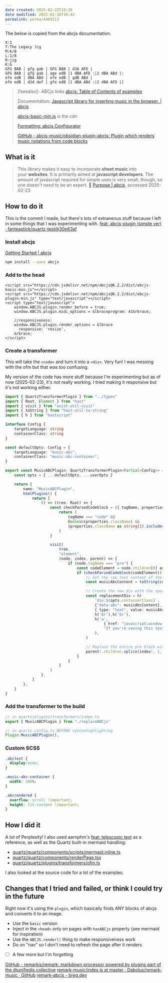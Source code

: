 ```yaml
---
date created: 2025-02-22T19:29
date modified: 2025-02-26T10:42
permalink: perma/4469213
---
```


The below is copied from the abcjs documentation. 

```music-abc
X:1
T:The Legacy Jig
M:6/8
L:1/8
R:jig
K:G
GFG BAB | gfg gab | GFG BAB | d2A AFD |
GFG BAB | gfg gab | age edB |1 dBA AFD :|2 dBA ABd |:
efe edB | dBA ABd | efe edB | gdB ABd |
efe edB | d2d def | gfe edB |1 dBA ABd :|2 dBA AFD |]
```

> [!seealso]- ABCjs links
> [abcjs: Table of Contents of examples](https://paulrosen.github.io/abcjs/examples/toc.html)
> 
> Documentation: [Javascript library for inserting music in the browser. | abcjs](https://paulrosen.github.io/abcjs/) 
> 
> [abcjs-basic-min.js](https://cdn.jsdelivr.net/npm/abcjs@6.2.2/dist/abcjs-basic-min.js) is the cdn
> 
> [Formatting: abcjs Configurator](https://configurator.abcjs.net/formatting/) 
> 
> [GitHub - abcjs-music/obsidian-plugin-abcjs: Plugin which renders music notations from code blocks](https://github.com/abcjs-music/obsidian-plugin-abcjs)
> 
> 

## What is it

> This library makes it easy to incorporate **sheet music** into your **websites**. It is primarily aimed at **javascript developers**. The amount of javascript required for simple uses is very small, though, so one doesn't need to be an expert. 💬 [Purpose | abcjs](https://paulrosen.github.io/abcjs/overview/purpose.html#uses), accessed 2025-02-23

## How to do it

This is the commit I made, but there's lots of extraneous stuff because I left in some things that I was experimenting with. [feat: abcjs-plugin (simple ver) · fanteastick/quartz-test@30e63af](https://github.com/fanteastick/quartz-test/commit/30e63af29953782e3c844b058c5b9aac7ef19d98) 

### Install abcjs

[Getting Started | abcjs](https://paulrosen.github.io/abcjs/overview/getting-started.html)

```bash
npm install --save abcjs
```

### Add to the head

```tsx title="Head.tsx"
<script src="https://cdn.jsdelivr.net/npm/abcjs@6.2.2/dist/abcjs-basic-min.js"></script>
<script src="https://cdn.jsdelivr.net/npm/abcjs@6.2.2/dist/abcjs-plugin-min.js" type="text/javascript"></script>
<script type="text/javascript">
	window.ABCJS.plugin.render_before = true;
	window.ABCJS.plugin.midi_options = &lbraceprogram: 41&rbrace;

	//responsiveness:
	window.ABCJS.plugin.render_options = &lbrace
	  responsive: 'resize',
	&rbrace;
</script>
```

### Create a transformer

This will take the `<code>` and turn it into a `<div>`. Very fun! I was messing with the ofm but that was too confusing. 

My version of the code has more stuff because I'm experimenting but as of now (2025-02-23), it's not really working. I tried making it responsive but it's not working either.

```ts title="transformers/replaceABCjs.ts"
import { QuartzTransformerPlugin } from "../types"
import { Root, Element } from "hast"
import { visit } from "unist-util-visit"
import { toString } from "hast-util-to-string"
import { h } from "hastscript"

interface Config {
    targetLanguage: string
    containerClass: string
}

const defaultOpts: Config = {
    targetLanguage: "music-abc",
    containerClass: "music-abc-container",
}

export const MusicABCPlugin: QuartzTransformerPlugin<Partial<Config>> = (userOpts) => {
    const opts = { ...defaultOpts, ...userOpts }

    return {
        name: "MusicABCPlugin",
        htmlPlugins() {
            return [
                () => (tree: Root) => {
                    const checkParsedCodeblock = ({ tagName, properties }: Element): boolean => {
                        return (
                            tagName === "code" &&
                            Boolean(properties.className) &&
                            (properties.className as string[]).includes(`language-${opts.targetLanguage}`)
                        )
                    }

                    visit(
                        tree,
                        "element",
                        (node, index, parent) => {
                            if (node.tagName === "pre") {
                                const codeElement = node.children[0] as Element
                                if (checkParsedCodeblock(codeElement)) {
                                    // Get the raw text content of the code block
                                    const musicAbcContent = toString(codeElement)

                                    // Create the new div with the specified container class
                                    const replacementDiv = h(
                                        `div.${opts.containerClass}`,
                                        {"data-abc": musicAbcContent},
                                        { type: "text", value: musicAbcContent }, // Insert the raw content
                                        h('br'),h('br'),
                                        h('a', 
                                            { href: "javascript:window.location.reload();", class: "refresh-link" },
                                            "If you're seeing this text, click to refresh the page and load the music."
                                        ),
                                    )

                                    // Replace the entire pre block with the new div
                                    parent!.children.splice(index!, 1, replacementDiv)
                                }
                            }
                        }
                    )
                },
            ]
        },
    }
}
```

### Add the transformer to the build

```ts 
// in quartz/plugins/transformers/index.ts
export { MusicABCPlugin } from "./replaceABCjs"

// in quartz.config.ts BEFORE syntaxhighlighting
Plugin.MusicABCPlugin(),
```

### Custom SCSS

```scss title="custom.scss"
.abctext {
  display:none;
}

.music-abc-container {
  width: 100%;
}

.abcrendered {
  overflow: scroll !important;
  height: fit-content !important;
}
```
## How I did it

A lot of Perplexity! I also used aarnphm's [feat: telescopic text](https://github.com/aarnphm/aarnphm.github.io/commit/d7f69577d1dd8bcffd4c09fc56daeb2317ed92c1#diff-f9b01d80f0c56b8e25e9ec874ba5cd1ea1b6f69700a0fb1aaa7c066224486a32) as a reference, as well as the Quartz built-in mermaid handling:

- [quartz/quartz/components/scripts/mermaid.inline.ts](https://github.com/jackyzha0/quartz/blob/dd6bd498db25344b2cccf56abfb656576a496d38/quartz/components/scripts/mermaid.inline.ts#L225) 
- [quartz/quartz/components/renderPage.tsx](https://github.com/jackyzha0/quartz/blob/dd6bd498db25344b2cccf56abfb656576a496d38/quartz/components/renderPage.tsx#L12) 
- [quartz/quartz/plugins/transformers/ofm.ts](https://github.com/jackyzha0/quartz/blob/dd6bd498db25344b2cccf56abfb656576a496d38/quartz/plugins/transformers/ofm.ts#L33)

I also looked at the source code for a lot of the examples. 

## Changes that I tried and failed, or think I could try in the future

Right now it's using the `plugin`, which basically finds ANY blocks of abcjs and converts it to an image. 

- Use the `basic` version
- Inject in the `<head>` only on pages with `hasABCjs` property (see mermaid for inspiration)
- Use the `ABCJS.render()` thing to make responsiveness work
- Do on "nav" so I don't need to refresh the page after it renders
- [ ] A few more but I'm forgetting

[GitHub - remarkjs/remark: markdown processor powered by plugins part of the @unifiedjs collective](https://github.com/remarkjs/remark)
[remark-music/index.js at master · Dabolus/remark-music · GitHub](https://github.com/Dabolus/remark-music/blob/master/index.js) 
[remark-abcjs - breq.dev](https://breq.dev/projects/remark-abcjs) 